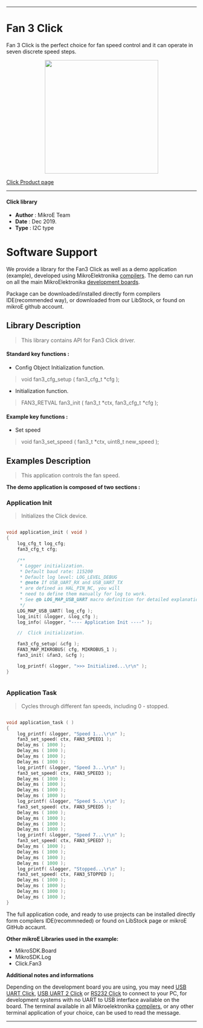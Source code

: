 
---
# Fan 3 Click

Fan 3 Click is the perfect choice for fan speed control and it can operate in seven discrete speed steps.

<p align="center">
  <img src="https://download.mikroe.com/images/click_for_ide/fan3_click.png" height=300px>
</p>

[Click Product page](https://www.mikroe.com/fan-3-click)

---


#### Click library 

- **Author**        : MikroE Team
- **Date**          : Dec 2019.
- **Type**          : I2C type


# Software Support

We provide a library for the Fan3 Click 
as well as a demo application (example), developed using MikroElektronika 
[compilers](https://shop.mikroe.com/compilers). 
The demo can run on all the main MikroElektronika [development boards](https://shop.mikroe.com/development-boards).

Package can be downloaded/installed directly form compilers IDE(recommended way), or downloaded from our LibStock, or found on mikroE github account. 

## Library Description

> This library contains API for Fan3 Click driver.

#### Standard key functions :

- Config Object Initialization function.
> void fan3_cfg_setup ( fan3_cfg_t *cfg ); 
 
- Initialization function.
> FAN3_RETVAL fan3_init ( fan3_t *ctx, fan3_cfg_t *cfg );

#### Example key functions :

- Set speed
> void fan3_set_speed ( fan3_t *ctx, uint8_t new_speed );

## Examples Description

> This application controls the fan speed.

**The demo application is composed of two sections :**

### Application Init 

> Initializes the Click device.

```c

void application_init ( void )
{
    log_cfg_t log_cfg;
    fan3_cfg_t cfg;

    /** 
     * Logger initialization.
     * Default baud rate: 115200
     * Default log level: LOG_LEVEL_DEBUG
     * @note If USB_UART_RX and USB_UART_TX 
     * are defined as HAL_PIN_NC, you will 
     * need to define them manually for log to work. 
     * See @b LOG_MAP_USB_UART macro definition for detailed explanation.
     */
    LOG_MAP_USB_UART( log_cfg );
    log_init( &logger, &log_cfg );
    log_info( &logger, "---- Application Init ----" );

    //  Click initialization.

    fan3_cfg_setup( &cfg );
    FAN3_MAP_MIKROBUS( cfg, MIKROBUS_1 );
    fan3_init( &fan3, &cfg );

    log_printf( &logger, ">>> Initialized...\r\n" );
}
  
```

### Application Task

> Cycles through different fan speeds, including 0 - stopped.

```c

void application_task ( )
{
    log_printf( &logger, "Speed 1...\r\n" );
    fan3_set_speed( ctx, FAN3_SPEED1 );
    Delay_ms ( 1000 );
    Delay_ms ( 1000 );
    Delay_ms ( 1000 );
    Delay_ms ( 1000 );
    log_printf( &logger, "Speed 3...\r\n" );
    fan3_set_speed( ctx, FAN3_SPEED3 );
    Delay_ms ( 1000 );
    Delay_ms ( 1000 );
    Delay_ms ( 1000 );
    Delay_ms ( 1000 );
    log_printf( &logger, "Speed 5...\r\n" );
    fan3_set_speed( ctx, FAN3_SPEED5 );
    Delay_ms ( 1000 );
    Delay_ms ( 1000 );
    Delay_ms ( 1000 );
    Delay_ms ( 1000 );
    log_printf( &logger, "Speed 7...\r\n" );
    fan3_set_speed( ctx, FAN3_SPEED7 );
    Delay_ms ( 1000 );
    Delay_ms ( 1000 );
    Delay_ms ( 1000 );
    Delay_ms ( 1000 );
    log_printf( &logger, "Stopped...\r\n" );
    fan3_set_speed( ctx, FAN3_STOPPED );
    Delay_ms ( 1000 );
    Delay_ms ( 1000 );
    Delay_ms ( 1000 );
    Delay_ms ( 1000 );
}

```

The full application code, and ready to use projects can be  installed directly form compilers IDE(recommneded) or found on LibStock page or mikroE GitHub accaunt.

**Other mikroE Libraries used in the example:** 

- MikroSDK.Board
- MikroSDK.Log
- Click.Fan3

**Additional notes and informations**

Depending on the development board you are using, you may need 
[USB UART Click](https://shop.mikroe.com/usb-uart-click), 
[USB UART 2 Click](https://shop.mikroe.com/usb-uart-2-click) or 
[RS232 Click](https://shop.mikroe.com/rs232-click) to connect to your PC, for 
development systems with no UART to USB interface available on the board. The 
terminal available in all Mikroelektronika 
[compilers](https://shop.mikroe.com/compilers), or any other terminal application 
of your choice, can be used to read the message.



---
